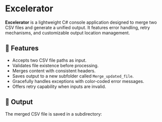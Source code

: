 # Excelerator

**Excelerator** is a lightweight C# console application designed to merge two CSV files and generate a unified output. It features error handling, retry mechanisms, and customizable output location management.

## 🚀 Features

- Accepts two CSV file paths as input.
- Validates file existence before processing.
- Merges content with consistent headers.
- Saves output to a new subfolder called `Merge_updated_file`.
- Gracefully handles exceptions with color-coded error messages.
- Offers retry capability when inputs are invalid.

## 📁 Output

The merged CSV file is saved in a subdirectory:

